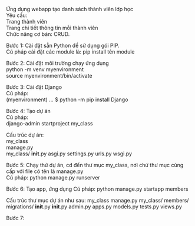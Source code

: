 Ứng dụng webapp tạo danh sách thành viên lớp học <br>
Yêu cầu:<br>
Trang thành viên<br>
Trang chi tiết thông tin mỗi thành viên<br>
Chức năng cơ bản: CRUD.<br>


Bước 1: Cài đặt sẵn Python để sử dụng gói PIP.<br>
Cú pháp cài đặt các module là: pip install tên module<br>

Bước 2: Cài đặt môi trường chạy ứng dụng<br>
python -m venv myenvironment<br>
source myenvironment/bin/activate<br>

Bước 3: Cài đặt Django<br>
Cú pháp:<br>
(myenvironment) ... $ python -m pip install Django<br>

Bước 4: Tạo dự án<br>
Cú pháp:<br>
django-admin startproject my_class<br>

Cấu trúc dự án:<br>
my_class<br>
    manage.py<br>
    my_class/
        __init__.py
        asgi.py
        settings.py
        urls.py
        wsgi.py

Bước 5: Chạy thử dự án, cd đến thư mục my_class, nơi chứ thư mục cùng cấp với file có tên là manage.py <br>
Cú pháp:
python manage.py runserver

Bước 6: Tạo app, ứng dụng
Cú pháp:
python manage.py startapp members

Cấu trúc thư mục dự án như sau:
my_class
    manage.py
    my_class/
    members/
        migrations/
            __init__.py
        __init__.py
        admin.py
        apps.py
        models.py
        tests.py
        views.py

Bước 7: 
